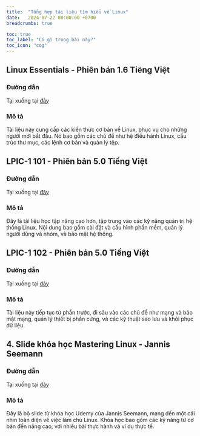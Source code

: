 ```yaml
---
title:  "Tổng hợp tài liệu tìm hiểu về Linux"
date:   2024-07-22 00:00:00 +0700
breadcrumbs: true

toc: true
toc_label: "Có gì trong bài này?"
toc_icon: "cog"
---
```


## Linux Essentials - Phiên bán 1.6 Tiëng Việt
### Đường dẫn
Tại xuống tại [đây](/assets/files/LPI-Learning-Material-010-160-vi.pdf)

### Mô tả
Tài liệu này cung cấp các kiến thức cơ bản về Linux, phục vụ cho những người mới bắt đầu. Nó bao gồm các chủ đề như hệ điều hành Linux, cấu trúc thư mục, các lệnh cơ bản và quản lý tệp.

## LPIC-1 101 - Phiên bản 5.0 Tiếng Việt
### Đường dẫn
Tại xuống tại [đây](/assets/files/LPI-Learning-Material-101-500-vi.pdf)

### Mô tả
Đây là tài liệu học tập nâng cao hơn, tập trung vào các kỹ năng quản trị hệ thống Linux. Nội dung bao gồm cài đặt và cấu hình phần mềm, quản lý người dùng và nhóm, và bảo mật hệ thống.

## LPIC-1 102 - Phiên bản 5.0 Tiếng Việt
### Đường dẫn
Tại xuống tại [đây](/assets/files/LPI-Learning-Material-102-500-vi.pdf)

### Mô tả
Tài liệu này tiếp tục từ phần trước, đi sâu vào các chủ đề như mạng và bảo mật mạng, quản lý thiết bị phần cứng, và các kỹ thuật sao lưu và khôi phục dữ liệu.

## 4. Slide khóa học Mastering Linux - Jannis Seemann
### Đường dẫn
Tại xuống tại [đây](/assets/files/Jannis-Seemann-Mastering-Linux-Udemy-Course-Slides.pdf)

### Mô tả
Đây là bộ slide từ khóa học Udemy của Jannis Seemann, mang đến một cái nhìn toàn diện về việc làm chủ Linux. Khóa học bao gồm các kỹ năng từ cơ bản đến nâng cao, với nhiều bài thực hành và ví dụ thực tế.






